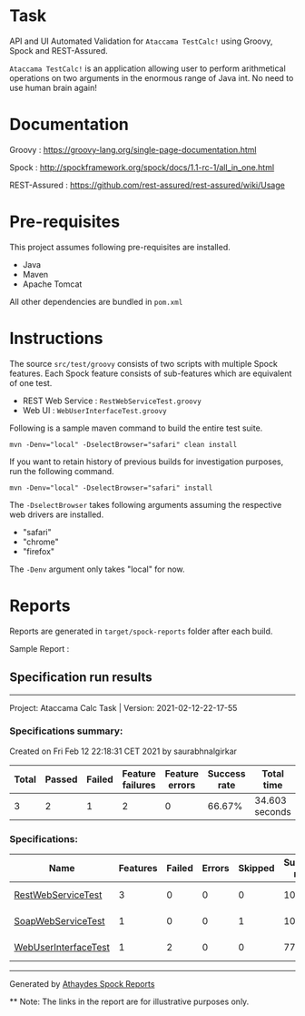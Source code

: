# Task

API and UI Automated Validation for `Ataccama TestCalc!` using Groovy, Spock and REST-Assured.

`Ataccama TestCalc!` is an application allowing user to perform 
arithmetical operations on two arguments in the enormous range of Java int. 
No need to use human brain again!

# Documentation
Groovy : https://groovy-lang.org/single-page-documentation.html

Spock : http://spockframework.org/spock/docs/1.1-rc-1/all_in_one.html

REST-Assured : https://github.com/rest-assured/rest-assured/wiki/Usage

# Pre-requisites
This project assumes following pre-requisites are installed.
- Java
- Maven
- Apache Tomcat

All other dependencies are bundled in `pom.xml`

# Instructions
The source `src/test/groovy` consists of two scripts with multiple Spock features. 
Each Spock feature consists of sub-features which are equivalent of one test.
- REST Web Service : `RestWebServiceTest.groovy`
- Web UI : `WebUserInterfaceTest.groovy` 

Following is a sample maven command to build the entire test suite.

`mvn -Denv="local" -DselectBrowser="safari" clean install` 

If you want to retain history of previous builds for investigation purposes, run the following command.

`mvn -Denv="local" -DselectBrowser="safari" install`

The `-DselectBrowser` takes following arguments assuming the respective web drivers are installed. 
- "safari"
- "chrome"
- "firefox"

The `-Denv` argument only takes "local" for now.

# Reports
Reports are generated in `target/spock-reports` folder after each build.

Sample Report :
<html>
   <head>
      <meta http-equiv='Content-Type' content='text/html; charset=utf-8'>
      </meta>
   </head>
   <body>
      <h2>Specification run results</h2>
      <hr>
      </hr>
      <div class='project-header'>
         <span class='project-name'>Project: Ataccama Calc Task | </span>
         <span class='project-version'>Version: 2021-02-12-22-17-55</span>
      </div>
      <div class='summary-report'>
         <h3>Specifications summary:</h3>
         <div class='date-test-ran'>Created on Fri Feb 12 22:18:31 CET 2021 by saurabhnalgirkar</div>
         <table class='summary-table'>
            <thead>
               <th>Total</th>
               <th>Passed</th>
               <th>Failed</th>
               <th>Feature failures</th>
               <th>Feature errors</th>
               <th>Success rate</th>
               <th>Total time</th>
            </thead>
            <tbody>
               <tr>
                  <td>3</td>
                  <td>2</td>
                  <td class='failure'>1</td>
                  <td class='failure'>2</td>
                  <td>0</td>
                  <td class='failure'>66.67%</td>
                  <td>34.603 seconds</td>
               </tr>
            </tbody>
         </table>
      </div>
      <h3>Specifications:</h3>
      <table class='summary-table'>
         <thead>
            <th>Name</th>
            <th>Features</th>
            <th>Failed</th>
            <th>Errors</th>
            <th>Skipped</th>
            <th>Success rate</th>
            <th>Time</th>
         </thead>
         <tbody>
            <tr>
               <td>
                  <a href='RestWebServiceTest.html'>RestWebServiceTest</a>
               </td>
               <td>3</td>
               <td>0</td>
               <td>0</td>
               <td>0</td>
               <td>100.0%</td>
               <td>2.650 seconds</td>
            </tr>
            <tr class='ignored'>
               <td>
                  <a href='SoapWebServiceTest.html'>SoapWebServiceTest</a>
               </td>
               <td>1</td>
               <td>0</td>
               <td>0</td>
               <td>1</td>
               <td>100.0%</td>
               <td>0.008 seconds</td>
            </tr>
            <tr class='failure'>
               <td>
                  <a href='WebUserInterfaceTest.html'>WebUserInterfaceTest</a>
               </td>
               <td>1</td>
               <td>2</td>
               <td>0</td>
               <td>0</td>
               <td>77.78%</td>
               <td>31.945 seconds</td>
            </tr>
         </tbody>
      </table>
      <hr>
      </hr>
      <div class='footer'>Generated by <a href='https://github.com/renatoathaydes/spock-reports'>Athaydes Spock Reports</a></div>
   </body>
</html>

** Note: The links in the report are for illustrative purposes only.
